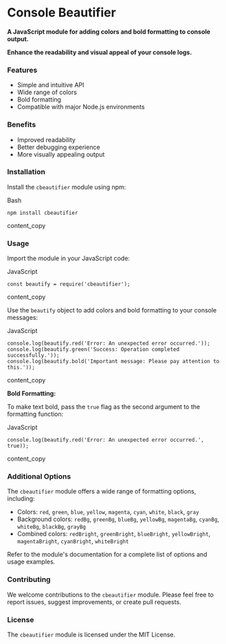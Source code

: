 # Console Beautifier

**A JavaScript module for adding colors and bold formatting to console output.**

**Enhance the readability and visual appeal of your console logs.**

### Features

*   Simple and intuitive API
*   Wide range of colors
*   Bold formatting
*   Compatible with major Node.js environments

### Benefits

*   Improved readability
*   Better debugging experience
*   More visually appealing output

### Installation

Install the `cbeautifier` module using npm:

Bash

    npm install cbeautifier
    

content\_copy

### Usage

Import the module in your JavaScript code:

JavaScript

    const beautify = require('cbeautifier');
    
content\_copy

Use the `beautify` object to add colors and bold formatting to your console messages:

JavaScript

    console.log(beautify.red('Error: An unexpected error occurred.'));
    console.log(beautify.green('Success: Operation completed successfully.'));
    console.log(beautify.bold('Important message: Please pay attention to this.'));


content\_copy

**Bold Formatting:**

To make text bold, pass the `true` flag as the second argument to the formatting function:

JavaScript

    console.log(beautify.red('Error: An unexpected error occurred.', true));
    

content\_copy

### Additional Options

The `cbeautifier` module offers a wide range of formatting options, including:

*   Colors: `red`, `green`, `blue`, `yellow`, `magenta`, `cyan`, `white`, `black`, `gray`
*   Background colors: `redBg`, `greenBg`, `blueBg`, `yellowBg`, `magentaBg`, `cyanBg`, `whiteBg`, `blackBg`, `grayBg`
*   Combined colors: `redBright`, `greenBright`, `blueBright`, `yellowBright`, `magentaBright`, `cyanBright`, `whiteBright`

Refer to the module's documentation for a complete list of options and usage examples.

### Contributing

We welcome contributions to the `cbeautifier` module. Please feel free to report issues, suggest improvements, or create pull requests.

### License

The `cbeautifier` module is licensed under the MIT License.
